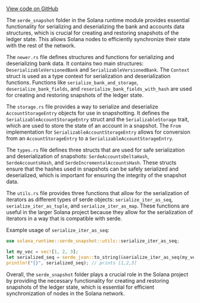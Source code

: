 [View code on GitHub](https://github.com/solana-labs/solana/tree/master/na/runtime/src/serde_snapshot)

The `serde_snapshot` folder in the Solana runtime module provides essential functionality for serializing and deserializing the bank and accounts data structures, which is crucial for creating and restoring snapshots of the ledger state. This allows Solana nodes to efficiently synchronize their state with the rest of the network.

The `newer.rs` file defines structures and functions for serializing and deserializing bank data. It contains two main structures: `DeserializableVersionedBank` and `SerializableVersionedBank`. The `Context` struct is used as a type context for serialization and deserialization functions. Functions like `serialize_bank_and_storage`, `deserialize_bank_fields`, and `reserialize_bank_fields_with_hash` are used for creating and restoring snapshots of the ledger state.

The `storage.rs` file provides a way to serialize and deserialize `AccountStorageEntry` objects for use in snapshotting. It defines the `SerializableAccountStorageEntry` struct and the `SerializableStorage` trait, which are used to store the state of an account in a snapshot. The `From` implementation for `SerializableAccountStorageEntry` allows for conversion from an `AccountStorageEntry` to a `SerializableAccountStorageEntry`.

The `types.rs` file defines three structs that are used for safe serialization and deserialization of snapshots: `SerdeAccountsDeltaHash`, `SerdeAccountsHash`, and `SerdeIncrementalAccountsHash`. These structs ensure that the hashes used in snapshots can be safely serialized and deserialized, which is important for ensuring the integrity of the snapshot data.

The `utils.rs` file provides three functions that allow for the serialization of iterators as different types of serde objects: `serialize_iter_as_seq`, `serialize_iter_as_tuple`, and `serialize_iter_as_map`. These functions are useful in the larger Solana project because they allow for the serialization of iterators in a way that is compatible with serde.

Example usage of `serialize_iter_as_seq`:

```rust
use solana_runtime::serde_snapshot::utils::serialize_iter_as_seq;

let my_vec = vec![1, 2, 3];
let serialized_seq = serde_json::to_string(&serialize_iter_as_seq(my_vec.into_iter())).unwrap();
println!("{}", serialized_seq); // prints [1,2,3]
```

Overall, the `serde_snapshot` folder plays a crucial role in the Solana project by providing the necessary functionality for creating and restoring snapshots of the ledger state, which is essential for efficient synchronization of nodes in the Solana network.
